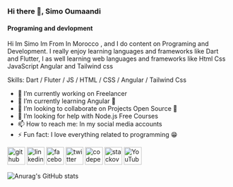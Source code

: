 ### Hi there 👋, Simo Oumaandi
#### Programing and devlopment

Hi Im Simo Im From In Morocco , and I do content on Programing and Development. I really enjoy learning languages and frameworks like Dart and Flutter, I as well learning web languages and frameworks like Html Css JavaScript Angular and Tailwind css 

Skills: Dart / Fluter / JS / HTML / CSS / Angular / Tailwind Css


- 🔭 I’m currently working on Freelancer 
- 🌱 I’m currently learning Angular 🧡 
- 👯 I’m looking to collaborate on Projects Open Source 💚 
- 🤔 I’m looking for help with Node.js Free Courses 
- 📫 How to reach me: In my social media accounts 
- ⚡ Fun fact: I love everything related to programming 😁 



[<img src='https://cdn.jsdelivr.net/npm/simple-icons@3.0.1/icons/github.svg' alt='github' height='40'>](https://github.com/simo-oumaandi)  [<img src='https://cdn.jsdelivr.net/npm/simple-icons@3.0.1/icons/linkedin.svg' alt='linkedin' height='40'>](https://www.linkedin.com/in/simo-oumaandi/)  [<img src='https://cdn.jsdelivr.net/npm/simple-icons@3.0.1/icons/facebook.svg' alt='facebook' height='40'>](https://www.facebook.com/simo-oumaandi)  [<img src='https://cdn.jsdelivr.net/npm/simple-icons@3.0.1/icons/twitter.svg' alt='twitter' height='40'>](https://twitter.com/simo-oumaandi)  [<img src='https://cdn.jsdelivr.net/npm/simple-icons@3.0.1/icons/codepen.svg' alt='codepen' height='40'>](https://codepen.io/simo-oumaandi)  [<img src='https://cdn.jsdelivr.net/npm/simple-icons@3.0.1/icons/stackoverflow.svg' alt='stackoverflow' height='40'>](https://stackoverflow.com/users/simo-oumaandi)  [<img src='https://cdn.jsdelivr.net/npm/simple-icons@3.0.1/icons/youtube.svg' alt='YouTube' height='40'>](https://www.youtube.com/channel/simo-oumaandi)  



![Anurag's GitHub stats](https://github-readme-stats.vercel.app/api?username=simo-oumaandi&show_icons=true&theme=cobalt)
